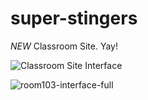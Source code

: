 # super-stingers
*NEW* Classroom Site.  Yay!

![Classroom Site Interface](https://user-images.githubusercontent.com/44883733/54647448-e4ffa180-4a78-11e9-9ab0-2e6616ea3638.png)

![room103-interface-full](https://user-images.githubusercontent.com/44883733/54708317-88a08e80-4b19-11e9-89ce-41d557eb87a2.png)


